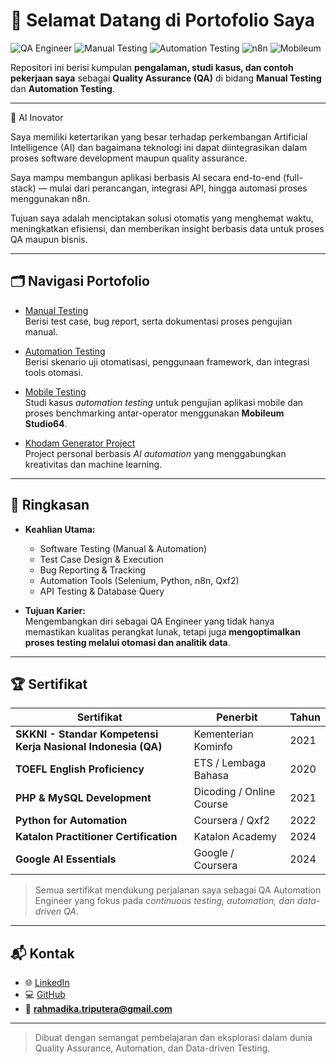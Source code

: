 # 👋 Selamat Datang di Portofolio Saya  

![QA Engineer](https://img.shields.io/badge/Role-QA%20Engineer-blue) 
![Manual Testing](https://img.shields.io/badge/Testing-Manual%20Testing-green) 
![Automation Testing](https://img.shields.io/badge/Testing-Automation%20Testing-orange)
![n8n](https://img.shields.io/badge/Automation-n8n-red)
![Mobileum](https://img.shields.io/badge/Telecom-Mobileum-lightgrey)

Repositori ini berisi kumpulan **pengalaman, studi kasus, dan contoh pekerjaan saya** sebagai **Quality Assurance (QA)** di bidang **Manual Testing** dan **Automation Testing**.

---

🧭 AI Inovator

Saya memiliki ketertarikan yang besar terhadap perkembangan Artificial Intelligence (AI) dan bagaimana teknologi ini dapat diintegrasikan dalam proses software development maupun quality assurance.

Saya mampu membangun aplikasi berbasis AI secara end-to-end (full-stack) — mulai dari perancangan, integrasi API, hingga automasi proses menggunakan n8n.

Tujuan saya adalah menciptakan solusi otomatis yang menghemat waktu, meningkatkan efisiensi, dan memberikan insight berbasis data untuk proses QA maupun bisnis.

---

## 🗂️ Navigasi Portofolio

- [Manual Testing](./Manual%20Testing.md)  
  Berisi test case, bug report, serta dokumentasi proses pengujian manual.  

- [Automation Testing](./Automation%20Testing.md)  
  Berisi skenario uji otomatisasi, penggunaan framework, dan integrasi tools otomasi.

- [Mobile Testing](https://github.com/rahmadikaaa/My-Portofolio-Quality-Assurance/blob/main/Mobile%20Testing.md)  
  Studi kasus *automation testing* untuk pengujian aplikasi mobile dan proses benchmarking antar-operator menggunakan **Mobileum Studio64**.

- [Khodam Generator Project](https://github.com/rahmadikaaa/khodam_generator.git)  
  Project personal berbasis *AI automation* yang menggabungkan kreativitas dan machine learning.

---

## 🧭 Ringkasan

- **Keahlian Utama:**  
  - Software Testing (Manual & Automation)  
  - Test Case Design & Execution  
  - Bug Reporting & Tracking  
  - Automation Tools (Selenium, Python, n8n, Qxf2)  
  - API Testing & Database Query  

- **Tujuan Karier:**  
  Mengembangkan diri sebagai QA Engineer yang tidak hanya memastikan kualitas perangkat lunak, tetapi juga **mengoptimalkan proses testing melalui otomasi dan analitik data**.

---

## 🏆 Sertifikat

| Sertifikat | Penerbit | Tahun |
|-------------|-----------|--------|
| **SKKNI - Standar Kompetensi Kerja Nasional Indonesia (QA)** | Kementerian Kominfo | 2021 |
| **TOEFL English Proficiency** | ETS / Lembaga Bahasa | 2020 |
| **PHP & MySQL Development** | Dicoding / Online Course | 2021 |
| **Python for Automation** | Coursera / Qxf2 | 2022 |
| **Katalon Practitioner Certification** | Katalon Academy | 2024 |
| **Google AI Essentials** | Google / Coursera | 2024 |

> Semua sertifikat mendukung perjalanan saya sebagai QA Automation Engineer yang fokus pada *continuous testing, automation, dan data-driven QA*.

---

## 📬 Kontak

- 🌐 [LinkedIn](https://www.linkedin.com/in/rahmadikaaa)  
- 💻 [GitHub](https://github.com/rahmadikaaa)  
- 📧 **rahmadika.triputera@gmail.com**

---

> Dibuat dengan semangat pembelajaran dan eksplorasi dalam dunia Quality Assurance, Automation, dan Data-driven Testing.
